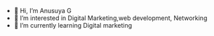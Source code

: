 - 👋 Hi, I’m Anusuya G
- 👀 I’m interested in Digital Marketing,web development, Networking
- 🌱 I’m currently learning Digital marketing


<!---
anusuyagovindaraj/anusuyagovindaraj is a ✨ special ✨ repository because its `README.md` (this file) appears on your GitHub profile.
You can click the Preview link to take a look at your changes.
--->
